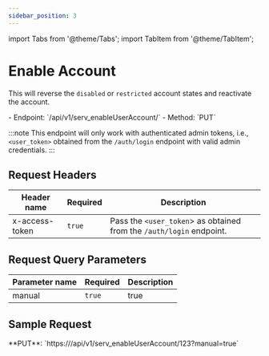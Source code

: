 ```yaml
---
sidebar_position: 3
---
```

import Tabs from '@theme/Tabs';
import TabItem from '@theme/TabItem';

# Enable Account

This will reverse the `disabled` or `restricted` account states and reactivate the account.

<div className="custom-block-peach">
- Endpoint: `/api/v1/serv_enableUserAccount/<user_id>` 
- Method: `PUT`
</div>

:::note
This endpoint will only work with authenticated admin tokens, i.e., `<user_token>` obtained from the `/auth/login` endpoint with valid admin credentials.
:::

## Request Headers

|Header name|Required|Description|
|---|---|---|
|x-access-token|`true`|Pass the `<user_token`> as obtained from the `/auth/login` endpoint.|

## Request Query Parameters

|Parameter name|Required|Description|
|---|---|---|
|manual|`true`|true|

## Sample Request
<div className="custom-block-green">
	 **PUT**: `https://<api_url>/api/v1/serv_enableUserAccount/123?manual=true`
</div>





